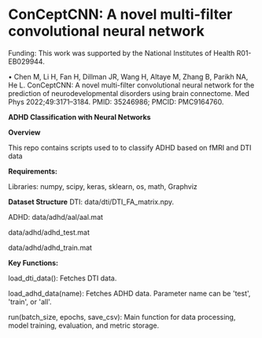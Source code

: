 # ConCeptCNN: A novel multi-filter convolutional neural network

Funding: This work was supported by the National Institutes of Health R01-EB029944.

•	Chen M, Li H, Fan H, Dillman JR, Wang H, Altaye M, Zhang B, Parikh NA, He L. ConCeptCNN: A novel multi-filter convolutional neural network for the prediction of neurodevelopmental disorders using brain connectome. Med Phys 2022;49:3171–3184. PMID: 35246986; PMCID: PMC9164760.


**ADHD Classification with Neural Networks**


**Overview**

This repo contains scripts used to  to classify ADHD based on fMRI and DTI data

**Requirements:**

Libraries: numpy, scipy, keras, sklearn, os, math, Graphviz


**Dataset Structure**
DTI: data/dti/DTI_FA_matrix.npy.

ADHD:
data/adhd/aal/aal.mat

data/adhd/adhd_test.mat

data/adhd/adhd_train.mat


**Key Functions:**

load_dti_data(): Fetches DTI data.

load_adhd_data(name): Fetches ADHD data. Parameter name can be 'test', 'train', or 'all'.

run(batch_size, epochs, save_csv): Main function for data processing, model training, evaluation, and metric storage.

